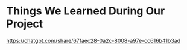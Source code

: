 # Things We Learned During Our Project

https://chatgpt.com/share/67faec28-0a2c-8008-a97e-cc616b41b3ad

